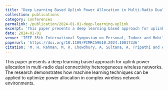```yaml
---
title: "Deep Learning Based Uplink Power Allocation in Multi-Radio Dual Connectivity Heterogeneous Wireless Networks"
collection: publications
category: conferences
permalink: /publication/2024-01-01-deep-learning-uplink
excerpt: 'This paper presents a deep learning based approach for uplink power allocation in multi-radio dual connectivity heterogeneous wireless networks.'
date: 2024-01-01
venue: 'IEEE 35th International Symposium on Personal, Indoor and Mobile Radio Communications (PIMRC)'
paperurl: 'https://doi.org/10.1109/PIMRC59610.2024.10817336'
citation: 'M. H. Rahman, M. R. Chowdhury, A. Sultana, A. Tripathi and A. P. D. Silva, "Deep Learning Based Uplink Power Allocation in Multi-Radio Dual Connectivity Heterogeneous Wireless Networks," 2024 IEEE 35th International Symposium on Personal, Indoor and Mobile Radio Communications (PIMRC), Valencia, Spain, 2024, pp. 1-6, doi: 10.1109/PIMRC59610.2024.10817336.'
---
```

This paper presents a deep learning based approach for uplink power allocation in multi-radio dual connectivity heterogeneous wireless networks. The research demonstrates how machine learning techniques can be applied to optimize power allocation in complex wireless network environments.
